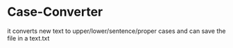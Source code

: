 # Case-Converter

it converts new text to upper/lower/sentence/proper cases 
and can save the file in a text.txt
